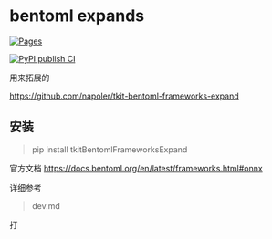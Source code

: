 # bentoml expands

[![Pages](https://github.com/napoler/tkit-bentoml-frameworks-expand/actions/workflows/sphinx-gitpages.yml/badge.svg)](https://github.com/napoler/tkit-bentoml-frameworks-expand/actions/workflows/sphinx-gitpages.yml)

[![PyPI publish CI](https://github.com/napoler/tkit-bentoml-frameworks-expand/actions/workflows/upload-to-pip.yml/badge.svg)](https://github.com/napoler/tkit-bentoml-frameworks-expand/actions/workflows/upload-to-pip.yml)

用来拓展的

https://github.com/napoler/tkit-bentoml-frameworks-expand

## 安装

> pip install tkitBentomlFrameworksExpand


官方文档
https://docs.bentoml.org/en/latest/frameworks.html#onnx

详细参考

> dev.md


打